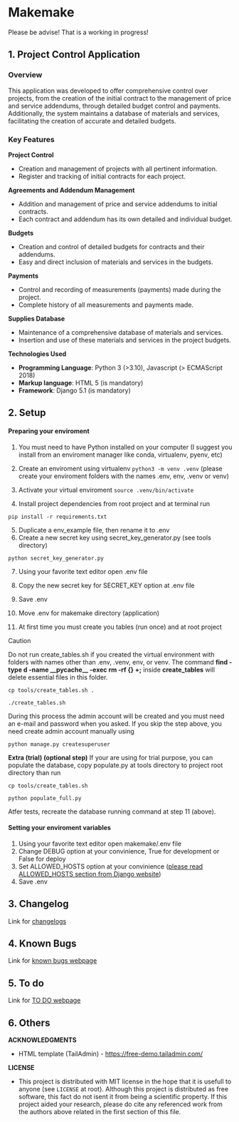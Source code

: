 # Makemake

Please be advise! That is a working in progress!

## 1. Project Control Application

### Overview
This application was developed to offer comprehensive control over projects, from the creation of the initial contract to the management of price and service addendums, through detailed budget control and payments. Additionally, the system maintains a database of materials and services, facilitating the creation of accurate and detailed budgets.

### Key Features

**Project Control**
* Creation and management of projects with all pertinent information.
* Register and tracking of initial contracts for each project.

**Agreements and Addendum Management**
* Addition and management of price and service addendums to initial contracts.
* Each contract and addendum has its own detailed and individual budget.

**Budgets**
* Creation and control of detailed budgets for contracts and their addendums.
* Easy and direct inclusion of materials and services in the budgets.

**Payments**
* Control and recording of measurements (payments) made during the project.
* Complete history of all measurements and payments made.

**Supplies Database**
* Maintenance of a comprehensive database of materials and services.
* Insertion and use of these materials and services in the project budgets.

**Technologies Used**
- **Programming Language**: Python 3 (>3.10), Javascript (> ECMAScript 2018)
- **Markup language**: HTML 5 (is mandatory)
- **Framework**: Django 5.1 (is mandatory)

## 2. Setup

#### Preparing your enviroment

1. You must need to have Python installed on your computer (I suggest you install from an enviroment manager like conda, virtualenv, pyenv, etc)

2. Create an enviroment using virtualenv
```python3 -m venv .venv```
(please create your enviroment folders with the names .env, env, .venv or venv)

3. Activate your virtual enviroment
```source .venv/bin/activate```

4. Install project dependencies from root project and at terminal run

```pip install -r requirements.txt```

5. Duplicate a env_example file, then rename it to .env
6. Create a new secret key using secret_key_generator.py (see tools directory)

```python secret_key_generator.py```

7. Using your favorite text editor open .env file
8. Copy the new secret key for SECRET_KEY option at .env file
9. Save .env
10. Move .env for makemake directory (application)

11. At first time you must create you tables (run once) and at root project

> [!CAUTION]
> Do not run create_tables.sh if you created the virtual environment with folders with names other than .env, .venv, env, or venv. The command **find -type d -name \_\_pycache__ -exec rm -rf {} +;**
inside **create_tables** will delete essential files in this folder.

```cp tools/create_tables.sh .```

```./create_tables.sh```

During this process the admin account will be created and you must need an e-mail and password when you asked.
If you skip the step above, you need create admin account manually using

```python manage.py createsuperuser```

**Extra (trial) (optional step)**
If your are using for trial purpose, you can populate the database, copy populate.py at tools directory to project root directory than run

```cp tools/create_tables.sh```

```python populate_full.py```

Atfer tests, recreate the database running command at step 11 (above).

#### Setting your enviroment variables
1. Using your favorite text editor open makemake/.env file
2. Change DEBUG option at your convinience, True for development or False for deploy
3. Set ALLOWED_HOSTS option at your convinience ([please read ALLOWED_HOSTS section from Django website](https://docs.djangoproject.com/en/5.1/ref/settings/))
4. Save .env

## 3. Changelog

Link for [changelogs](CHANGELOG.md)

## 4. Known Bugs

Link for [known bugs webpage](KNOWNBUGS.md)

## 5. To do

Link for [TO DO webpage](TODO.md)

## 6. Others

**ACKNOWLEDGMENTS**
* HTML template (TailAdmin) - https://free-demo.tailadmin.com/

**LICENSE**
* This project is distributed with MIT license in the hope that it is usefull to anyone (see `LICENSE` at root). Although this project is distributed as free software, this fact do not isent it from being a scientific property. If this project aided your research, please do cite any referenced work from the authors above related in the first section of this file.